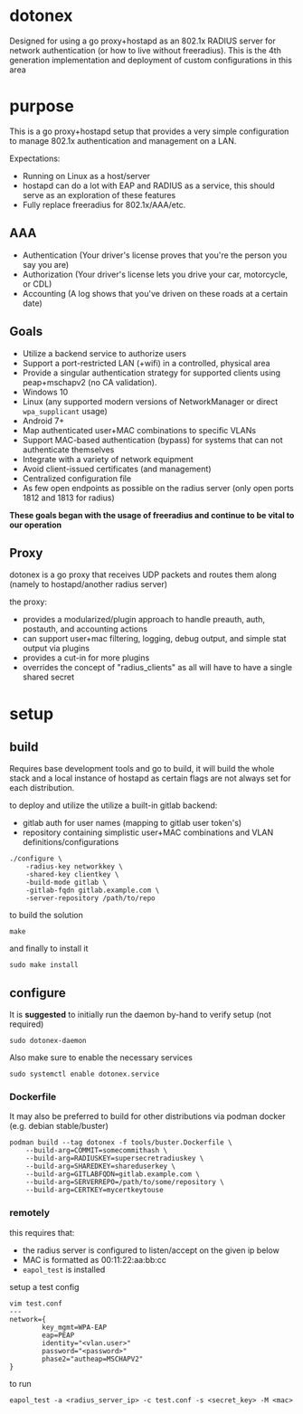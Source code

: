 dotonex
===

Designed for using a go proxy+hostapd as an 802.1x RADIUS server for network authentication (or how to live without freeradius).
This is the 4th generation implementation and deployment of custom configurations in this area

# purpose

This is a go proxy+hostapd setup that provides a very simple configuration to manage 802.1x authentication and management on a LAN.

Expectations:
* Running on Linux as a host/server
* hostapd can do a lot with EAP and RADIUS as a service, this should serve as an exploration of these features
* Fully replace freeradius for 802.1x/AAA/etc.

## AAA

* Authentication (Your driver's license proves that you're the person you say you are)
* Authorization (Your driver's license lets you drive your car, motorcycle, or CDL)
* Accounting (A log shows that you've driven on these roads at a certain date)

## Goals

* Utilize a backend service to authorize users
* Support a port-restricted LAN (+wifi) in a controlled, physical area
* Provide a singular authentication strategy for supported clients using peap+mschapv2 (no CA validation).
* Windows 10
* Linux (any supported modern versions of NetworkManager or direct `wpa_supplicant` usage)
* Android 7+
* Map authenticated user+MAC combinations to specific VLANs
* Support MAC-based authentication (bypass) for systems that can not authenticate themselves
* Integrate with a variety of network equipment
* Avoid client-issued certificates (and management)
* Centralized configuration file
* As few open endpoints as possible on the radius server (only open ports 1812 and 1813 for radius)

**These goals began with the usage of freeradius and continue to be vital to our operation**

## Proxy

dotonex is a go proxy that receives UDP packets and routes them along (namely to hostapd/another radius server)

the proxy:

* provides a modularized/plugin approach to handle preauth, auth, postauth, and accounting actions
* can support user+mac filtering, logging, debug output, and simple stat output via plugins
* provides a cut-in for more plugins
* overrides the concept of "radius_clients" as all will have to have a single shared secret

# setup

## build

Requires base development tools and go to build, it will build the whole stack and a local instance
of hostapd as certain flags are not always set for each distribution.

to deploy and utilize the utilize a built-in gitlab backend:
- gitlab auth for user names (mapping to gitlab user token's)
- repository containing simplistic user+MAC combinations and VLAN definitions/configurations

```
./configure \
    -radius-key networkkey \
    -shared-key clientkey \
    -build-mode gitlab \
    -gitlab-fqdn gitlab.example.com \
    -server-repository /path/to/repo
```

to build the solution

```
make
```

and finally to install it
```
sudo make install
```

## configure

It is **suggested** to initially run the daemon by-hand to verify setup (not required)
```
sudo dotonex-daemon
```

Also make sure to enable the necessary services
```
sudo systemctl enable dotonex.service
```

### Dockerfile

It may also be preferred to build for other distributions via podman docker (e.g. debian stable/buster)

```
podman build --tag dotonex -f tools/buster.Dockerfile \
    --build-arg=COMMIT=somecommithash \
    --build-arg=RADIUSKEY=supersecretradiuskey \
    --build-arg=SHAREDKEY=shareduserkey \
    --build-arg=GITLABFQDN=gitlab.example.com \
    --build-arg=SERVERREPO=/path/to/some/repository \
    --build-arg=CERTKEY=mycertkeytouse
```

### remotely

this requires that:
* the radius server is configured to listen/accept on the given ip below
* MAC is formatted as 00:11:22:aa:bb:cc
* `eapol_test` is installed

setup a test config
```
vim test.conf
---
network={
        key_mgmt=WPA-EAP
        eap=PEAP
        identity="<vlan.user>"
        password="<password>"
        phase2="autheap=MSCHAPV2"
}
```

to run
```
eapol_test -a <radius_server_ip> -c test.conf -s <secret_key> -M <mac>
```
